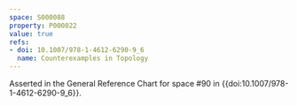 ```yaml
---
space: S000088
property: P000022
value: true
refs:
- doi: 10.1007/978-1-4612-6290-9_6
  name: Counterexamples in Topology
---
```


Asserted in the General Reference Chart for space #90 in
{{doi:10.1007/978-1-4612-6290-9_6}}.
